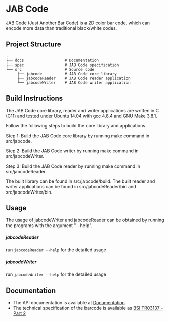 # JAB Code

JAB Code (Just Another Bar Code) is a 2D color bar code, which can encode more data than traditional black/white codes.

## Project Structure
    .
    ├── docs                  # Documentation
    ├── spec                  # JAB Code specification
    └── src                   # Source code
         ├── jabcode          # JAB Code core library
         ├── jabcodeReader    # JAB Code reader application
         └── jabcodeWriter    # JAB Code writer application

## Build Instructions
The JAB Code core library, reader and writer applications are written in C (C11) and tested under Ubuntu 14.04 with gcc 4.8.4 and GNU Make 3.8.1. 

Follow the following steps to build the core library and applications. 

Step 1: Build the JAB Code core library by running make command in src/jabcode.

Step 2: Build the JAB Code writer by running make command in src/jabcodeWriter.

Step 3: Build the JAB Code reader by running make command in src/jabcodeReader.

The built library can be found in src/jabcode/build. The built reader and writer applications can be found in src/jabcodeReader/bin and src/jabcodeWriter/bin.

## Usage
The usage of jabcodeWriter and jabcodeReader can be obtained by running the programs with the argument "--help".

##### jabcodeReader
run `jabcodeReader --help` for the detailed usage

##### jabcodeWriter
run `jabcodeWriter --help` for the detailed usage

## Documentation

* The API documentation is available at [Documentation](https://jabcode.github.io/jabcode/)
* The technical specification of the barcode is available as [BSI TR03137 - Part 2](https://www.bsi.bund.de/EN/Publications/TechnicalGuidelines/TR03137/BSITR03137.html)


